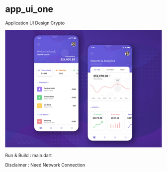 # app_ui_one
Application UI Design Crypto


<img src="example.jpg" alt="example" />

Run & Build : main.dart

Disclaimer : Need Network Connection
